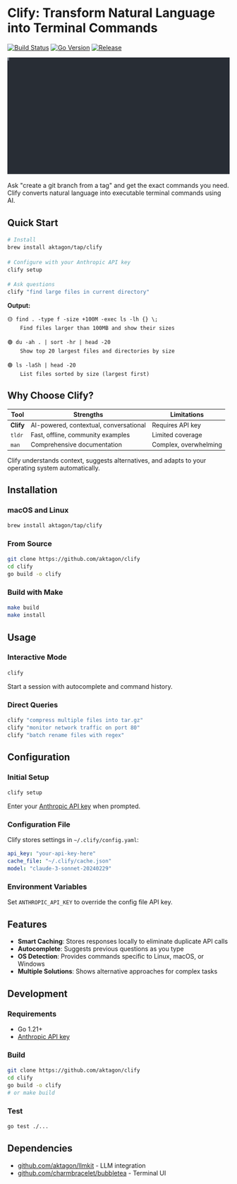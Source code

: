 # Clify: Transform Natural Language into Terminal Commands

[![Build Status](https://github.com/aktagon/clify/workflows/CI/badge.svg)](https://github.com/aktagon/clify/actions)
[![Go Version](https://img.shields.io/github/go-mod/go-version/aktagon/clify)](https://github.com/aktagon/clify)
[![Release](https://img.shields.io/github/v/release/aktagon/clify)](https://github.com/aktagon/clify/releases)

![Demo](demo.svg)

Ask "create a git branch from a tag" and get the exact commands you need. Clify converts natural language into executable terminal commands using AI.

## Quick Start

```bash
# Install
brew install aktagon/tap/clify

# Configure with your Anthropic API key
clify setup

# Ask questions
clify "find large files in current directory"
```

**Output:**

```
🟡 find . -type f -size +100M -exec ls -lh {} \;
    Find files larger than 100MB and show their sizes

🟢 du -ah . | sort -hr | head -20
    Show top 20 largest files and directories by size

🟢 ls -laSh | head -20
    List files sorted by size (largest first)
```

## Why Choose Clify?

| Tool      | Strengths                              | Limitations           |
| --------- | -------------------------------------- | --------------------- |
| **Clify** | AI-powered, contextual, conversational | Requires API key      |
| `tldr`    | Fast, offline, community examples      | Limited coverage      |
| `man`     | Comprehensive documentation            | Complex, overwhelming |

Clify understands context, suggests alternatives, and adapts to your operating system automatically.

## Installation

### macOS and Linux

```bash
brew install aktagon/tap/clify
```

### From Source

```bash
git clone https://github.com/aktagon/clify
cd clify
go build -o clify
```

### Build with Make

```bash
make build
make install
```

## Usage

### Interactive Mode

```bash
clify
```

Start a session with autocomplete and command history.

### Direct Queries

```bash
clify "compress multiple files into tar.gz"
clify "monitor network traffic on port 80"
clify "batch rename files with regex"
```

## Configuration

### Initial Setup

```bash
clify setup
```

Enter your [Anthropic API key](https://console.anthropic.com/) when prompted.

### Configuration File

Clify stores settings in `~/.clify/config.yaml`:

```yaml
api_key: "your-api-key-here"
cache_file: "~/.clify/cache.json"
model: "claude-3-sonnet-20240229"
```

### Environment Variables

Set `ANTHROPIC_API_KEY` to override the config file API key.

## Features

- **Smart Caching**: Stores responses locally to eliminate duplicate API calls
- **Autocomplete**: Suggests previous questions as you type
- **OS Detection**: Provides commands specific to Linux, macOS, or Windows
- **Multiple Solutions**: Shows alternative approaches for complex tasks

## Development

### Requirements

- Go 1.21+
- [Anthropic API key](https://console.anthropic.com/)

### Build

```bash
git clone https://github.com/aktagon/clify
cd clify
go build -o clify
# or make build
```

### Test

```bash
go test ./...
```

## Dependencies

- [github.com/aktagon/llmkit](https://github.com/aktagon/llmkit) - LLM integration
- [github.com/charmbracelet/bubbletea](https://github.com/charmbracelet/bubbletea) - Terminal UI
